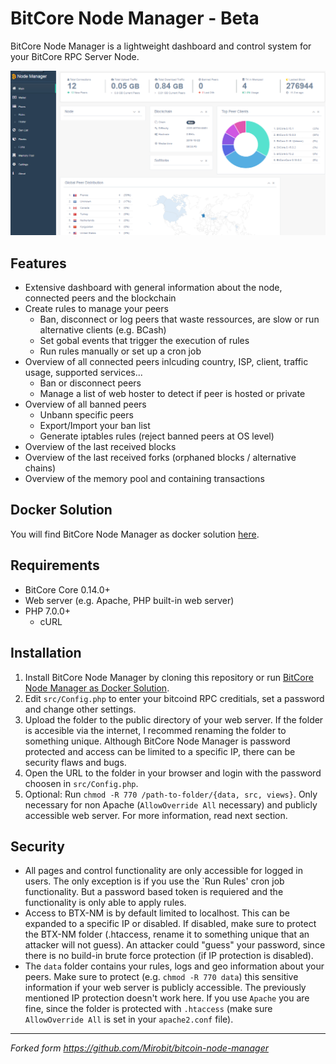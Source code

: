# BitCore Node Manager - Beta

BitCore Node Manager is a lightweight dashboard and control system for your BitCore RPC Server Node.

![BitCore Node Manager](bitcore-node-manager.png?raw=true "BitCore Node Manager")

## Features

* Extensive dashboard with general information about the node, connected peers and the blockchain
* Create rules to manage your peers
	* Ban, disconnect or log peers that waste ressources, are slow or run alternative clients (e.g. BCash)
	* Set gobal events that trigger the execution of rules
	* Run rules manually or set up a cron job
* Overview of all connected peers inlcuding country, ISP, client, traffic usage, supported services...
	* Ban or disconnect peers
    * Manage a list of web hoster to detect if peer is hosted or private
* Overview of all banned peers
	* Unbann specific peers
	* Export/Import your ban list
	* Generate iptables rules (reject banned peers at OS level)
* Overview of the last received blocks
* Overview of the last received forks (orphaned blocks / alternative chains)
* Overview of the memory pool and containing transactions

## Docker Solution
You will find BitCore Node Manager as docker solution [here](https://github.com/dalijolijo/bitcore-node-manager/blob/master/docker/README.md).

## Requirements

* BitCore Core 0.14.0+
* Web server (e.g. Apache, PHP built-in web server)
* PHP 7.0.0+
    * cURL

## Installation

1. Install BitCore Node Manager by cloning this repository or run [BitCore Node Manager as Docker Solution](https://github.com/dalijolijo/bitcore-node-manager/blob/master/docker/README.md).
2. Edit `src/Config.php` to enter your bitcoind RPC creditials, set a password and change other settings.
3. Upload the folder to the public directory of your web server. If the folder is accesible via the internet, I recommed renaming the folder to something unique. Although BitCore Node Manager is password protected and access can be limited to a specific IP, there can be security flaws and bugs.
4. Open the URL to the folder in your browser and login with the password choosen in `src/Config.php`.
5. Optional: Run `chmod -R 770 /path-to-folder/{data, src, views}`. Only necessary for non Apache (`AllowOverride All` necessary) and publicly accessible web server. For more information, read next section.

## Security

* All pages and control functionality are only accessible for logged in users. The only exception is if you use the `Run Rules' cron job functionality. But a password based token is requiered
and the functionality is only able to apply rules. 
* Access to BTX-NM is by default limited to localhost. This can be expanded to a specific IP or disabled. If disabled, make sure to protect the BTX-NM folder (.htaccess, rename it to something unique 
that an attacker will not guess). An attacker could "guess" your password, since there is no build-in brute force protection (if IP protection is disabled).
* The `data` folder contains your rules, logs and geo information about your peers. Make sure to protect (e.g. `chmod -R 770 data`) this sensitive information if your web server is publicly accessible. The previously mentioned
IP protection doesn't work here. If you use `Apache` you are fine, since the folder is protected with `.htaccess` (make sure `AllowOverride All` is set in your `apache2.conf` file).

---
*Forked form https://github.com/Mirobit/bitcoin-node-manager*

